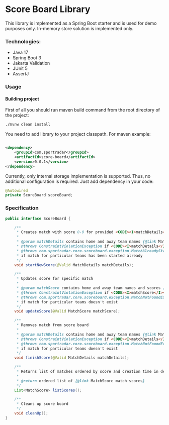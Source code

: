 # Score Board Library

This library is implemented as a Spring Boot starter and is used for demo purposes only. In-memory store solution is
implemented only.

### Technologies:

* Java 17
* Spring Boot 3
* Jakarta Validation
* JUnit 5
* AssertJ

### Usage

#### Building project
First of all you should run maven build command from the root directory of the project:

```sh
./mvnw clean install
 ``` 
You need to add library to your project classpath. For maven example:

```xml

<dependency>
    <groupId>com.sportradar</groupId>
    <artifactId>score-board</artifactId>
    <version>0.0.1</version>
</dependency>
```

Currently, only internal storage implementation is supported. Thus, no additional configuration is required. Just add dependency in your code:
```java
@Autowired
private ScoreBoard scoreBoard;
```
### Specification
```java
public interface ScoreBoard {

    /**
     * Creates match with score 0-0 for provided <CODE><I>matchDetails</I></CODE>
     *
     * @param matchDetails contains home and away team names {@link MatchDetails}
     * @throws ConstraintViolationException if <CODE><I>matchDetails</I></CODE> is invalid
     * @throws com.sportradar.core.scoreboard.exception.MatchAlreadyStartedException
     * if match for particular teams has been started already
     */
    void startNewScore(@Valid MatchDetails matchDetails);

    /**
     * Updates score for specific match
     *
     * @param matchScore contains home and away team names and scores {@link MatchScore}
     * @throws ConstraintViolationException if <CODE><I>matchScore</I></CODE> is invalid
     * @throws com.sportradar.core.scoreboard.exception.MatchNotFoundException
     * if match for particular teams doesn't exist
     */
    void updateScore(@Valid MatchScore matchScore);

    /**
     * Removes match from score board
     *
     * @param matchDetails contains home and away team names {@link MatchDetails}
     * @throws ConstraintViolationException if <CODE><I>matchDetails</I></CODE> is invalid
     * @throws com.sportradar.core.scoreboard.exception.MatchNotFoundException
     * if match for particular teams doesn't exist
     */
    void finishScore(@Valid MatchDetails matchDetails);

    /**
     * Returns list of matches ordered by score and creation time in descending order
     *
     * @return ordered list of {@link MatchScore match scores}
     */
    List<MatchScore> listScores();

    /**
     * Cleans up score board
     */
    void cleanUp();
}
```


